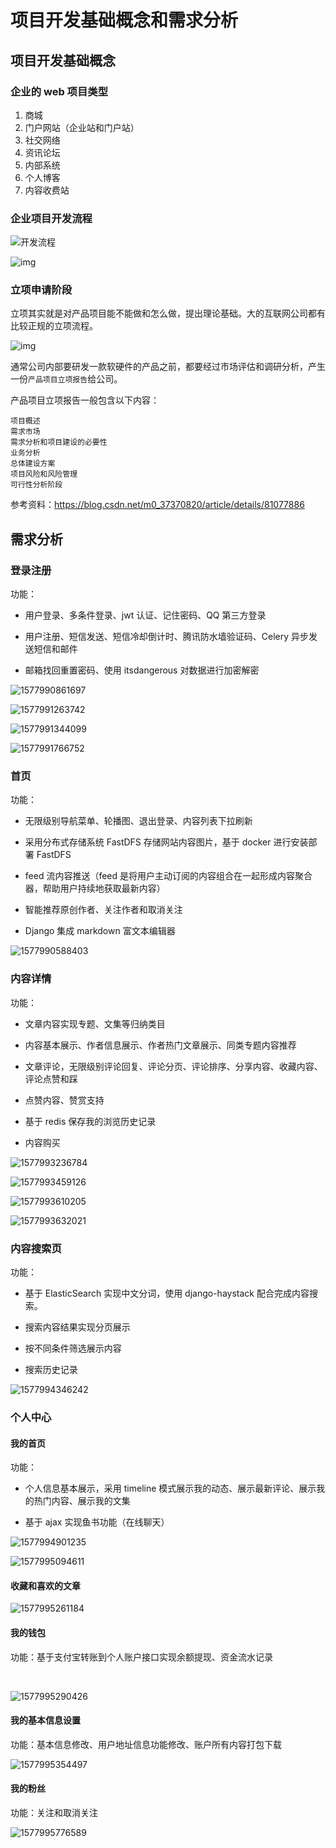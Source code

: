 # 项目开发基础概念和需求分析

## 项目开发基础概念

### 企业的 web 项目类型

1. 商城
2. 门户网站（企业站和门户站）
3. 社交网络
4. 资讯论坛
5. 内部系统 
6. 个人博客
7. 内容收费站

### 企业项目开发流程

![开发流程](renran-basic-requirement.assets/开发流程.png)



![img](renran-basic-requirement.assets/c0a4ede2ba0d4a7302763a65.jpg)

### 立项申请阶段

立项其实就是对产品项目能不能做和怎么做，提出理论基础。大的互联网公司都有比较正规的立项流程。

![img](renran-basic-requirement.assets/20180601170947776.jpg)

通常公司内部要研发一款软硬件的产品之前，都要经过市场评估和调研分析，产生一份`产品项目立项报告`给公司。

产品项目立项报告一般包含以下内容：

```
项目概述
需求市场
需求分析和项目建设的必要性
业务分析
总体建设方案
项目风险和风险管理
可行性分析阶段
```

参考资料：<https://blog.csdn.net/m0_37370820/article/details/81077886>

## 需求分析

### 登录注册

功能：

- 用户登录、多条件登录、jwt 认证、记住密码、QQ 第三方登录

- 用户注册、短信发送、短信冷却倒计时、腾讯防水墙验证码、Celery 异步发送短信和邮件

- 邮箱找回重置密码、使用 itsdangerous 对数据进行加密解密

![1577990861697](renran-basic-requirement.assets/1577990861697.png)

![1577991263742](renran-basic-requirement.assets/1577991263742.png)

![1577991344099](renran-basic-requirement.assets/1577991344099.png)

![1577991766752](renran-basic-requirement.assets/1577991766752.png)



### 首页

功能：

- 无限级别导航菜单、轮播图、退出登录、内容列表下拉刷新

- 采用分布式存储系统 FastDFS 存储网站内容图片，基于 docker 进行安装部署 FastDFS

- feed 流内容推送（feed 是将用户主动订阅的内容组合在一起形成内容聚合器，帮助用户持续地获取最新内容）

- 智能推荐原创作者、关注作者和取消关注

- Django 集成 markdown 富文本编辑器

![1577990588403](renran-basic-requirement.assets/1577990588403.png)

### 内容详情

功能：

- 文章内容实现专题、文集等归纳类目

- 内容基本展示、作者信息展示、作者热门文章展示、同类专题内容推荐

- 文章评论，无限级别评论回复、评论分页、评论排序、分享内容、收藏内容、评论点赞和踩

- 点赞内容、赞赏支持

- 基于 redis 保存我的浏览历史记录

- 内容购买

![1577993236784](renran-basic-requirement.assets/1577993236784.png)

![1577993459126](renran-basic-requirement.assets/1577993459126.png)

![1577993610205](renran-basic-requirement.assets/1577993610205.png)

![1577993632021](renran-basic-requirement.assets/1577993632021.png)

### 内容搜索页

功能：

- 基于 ElasticSearch 实现中文分词，使用 django-haystack 配合完成内容搜索。

- 搜索内容结果实现分页展示

- 按不同条件筛选展示内容

- 搜索历史记录

![1577994346242](renran-basic-requirement.assets/1577994346242.png)

### 个人中心

#### 我的首页

功能：

- 个人信息基本展示，采用 timeline 模式展示我的动态、展示最新评论、展示我的热门内容、展示我的文集

- 基于 ajax 实现鱼书功能（在线聊天）

![1577994901235](renran-basic-requirement.assets/1577994901235.png)

![1577995094611](renran-basic-requirement.assets/1577995094611.png)

#### 收藏和喜欢的文章

![1577995261184](renran-basic-requirement.assets/1577995261184.png)

#### 我的钱包

功能：基于支付宝转账到个人账户接口实现余额提现、资金流水记录

​	    

![1577995290426](renran-basic-requirement.assets/1577995290426.png)



#### 我的基本信息设置

功能：基本信息修改、用户地址信息功能修改、账户所有内容打包下载

![1577995354497](renran-basic-requirement.assets/1577995354497.png)

#### 我的粉丝

功能：关注和取消关注

![1577995776589](renran-basic-requirement.assets/1577995776589.png)

# 